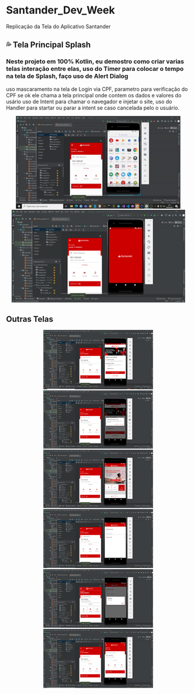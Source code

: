 # Santander_Dev_Week
 Replicação da Tela do Aplicativo Santander
 
 

## 💦 Tela Principal Splash

### Neste projeto em 100% Kotlin, eu demostro como criar varias telas interação entre elas, uso do Timer para colocar o tempo na tela de Splash, faço uso de Alert Dialog 
uso mascaramento na tela de Login via CPF, parametro para verificação do CPF se ok ele chama a tela principal onde contem os dados e valores do usário uso de Intent para chamar o navegador e injetar o site, uso do Handler para startar ou parar a intent se caso cancelada pelo o usuário.


<p align="center">
<img src="https://github.com/mathfirewall/Santander_Dev_Week/blob/main/video/gif-dio.gif" width="450"></img>  <img src="https://github.com/mathfirewall/Santander_Dev_Week/blob/main/video/principal.png" width="475"></img>
</p>

## Outras Telas
<p align="center">
<img alt="Tela Menu" src="https://github.com/mathfirewall/Santander_Dev_Week/blob/main/video/segunda.png" width="300"> </img><img src="https://github.com/mathfirewall/Santander_Dev_Week/blob/main/video/terceira.png" width="300">  </img><img src="https://github.com/mathfirewall/Santander_Dev_Week/blob/main/video/quarta.png" width="300"></img>
<img src="https://github.com/mathfirewall/Santander_Dev_Week/blob/main/video/quinta.png" width="300"></img>  <img src="https://github.com/mathfirewall/Santander_Dev_Week/blob/main/video/sexta.png" width="300"></img>  <img src="https://github.com/mathfirewall/Santander_Dev_Week/blob/main/video/setima.png" width="300"></img>
</p>


